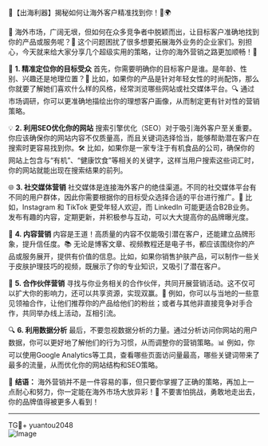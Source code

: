 🌟【出海利器】揭秘如何让海外客户精准找到你！💼🌍

🚀 海外市场，广阔无垠，但如何在众多竞争者中脱颖而出，让目标客户准确地找到你的产品或服务呢？🎯 这个问题困扰了很多想要拓展海外业务的企业家们。别担心，今天就来给大家分享几个超级实用的策略，让你的海外营销之路更加顺畅！🎉

🌈 **1. 精准定位你的目标受众**
首先，你需要明确你的目标客户是谁。是年龄、性别、兴趣还是地理位置？🤔 比如，如果你的产品是针对年轻女性的时尚配饰，那么你就要了解她们喜欢什么样的风格，经常浏览哪些网站或社交媒体平台。🔍 通过市场调研，你可以更准确地描绘出你的理想客户画像，从而制定更有针对性的营销策略。

💡 **2. 利用SEO优化你的网站**
搜索引擎优化（SEO）对于吸引海外客户至关重要。你应该确保你的网站内容不仅质量高，而且关键词选择恰当，能够帮助潜在客户在搜索时更容易找到你。🛠️ 比如，如果你是一家专注于有机食品的公司，确保你的网站上包含与“有机”、“健康饮食”等相关的关键字，这样当用户搜索这些词汇时，你的网站就能出现在搜索结果的前列。

🌐 **3. 社交媒体营销**
社交媒体是连接海外客户的绝佳渠道。不同的社交媒体平台有不同的用户群体，因此你需要根据你的目标受众选择合适的平台进行推广。📱 比如，Instagram 和 TikTok 更受年轻人欢迎，而 LinkedIn 可能更适合B2B业务。发布有趣的内容，定期更新，并积极参与互动，可以大大提高你的品牌曝光度。

💬 **4. 内容营销**
内容是王道！高质量的内容不仅能吸引潜在客户，还能建立品牌形象，提升信任度。📚 无论是博客文章、视频教程还是电子书，都应该围绕你的产品或服务展开，提供有价值的信息。比如，如果你销售护肤产品，可以制作一些关于皮肤护理技巧的视频，既展示了你的专业知识，又吸引了潜在客户。

🤝 **5. 合作伙伴营销**
寻找与你业务相关的合作伙伴，共同开展营销活动。这不仅可以扩大你的影响力，还可以共享资源，实现双赢。🤝 例如，你可以与当地的一些意见领袖合作，让他们推荐你的产品给他们的粉丝；或者与其他非直接竞争对手合作，共同举办线上活动，互相引流。

🔍 **6. 利用数据分析**
最后，不要忽视数据分析的力量。通过分析访问你网站的用户数据，你可以更好地了解他们的行为习惯，从而调整你的营销策略。📊 例如，你可以使用Google Analytics等工具，查看哪些页面访问量最高，哪些关键词带来了最多的流量，从而优化你的网站结构和SEO策略。

🌈 **结语：**
海外营销并不是一件容易的事，但只要你掌握了正确的策略，再加上一点耐心和努力，你一定能在海外市场大放异彩！🌈 不要害怕挑战，勇敢地走出去，你的品牌值得被更多人看到！

---

TG💪+ yuantou2048  
![Image](https://github.com/user-attachments/assets/42a5a4a5-fea9-4a1d-8aa0-73e57e430cca)